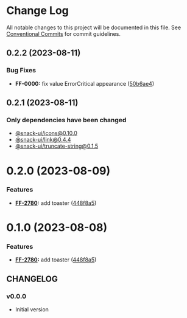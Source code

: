 # Change Log

All notable changes to this project will be documented in this file.
See [Conventional Commits](https://conventionalcommits.org) for commit guidelines.

## 0.2.2 (2023-08-11)


### Bug Fixes

* **FF-0000:** fix value ErrorCritical appearance ([50b6ae4](https://git.sbercloud.tech/sbercloud-ui/tokens-design-system/snack-uikit/commits/50b6ae4fa6eac3d182aa6e046adf43e90d736916))





## 0.2.1 (2023-08-11)

### Only dependencies have been changed
* [@snack-ui/icons@0.10.0](https://git.sbercloud.tech/sbercloud-ui/tokens-design-system/snack-uikit/-/blob/master/packages/icons/CHANGELOG.md)
* [@snack-ui/link@0.4.4](https://git.sbercloud.tech/sbercloud-ui/tokens-design-system/snack-uikit/-/blob/master/packages/link/CHANGELOG.md)
* [@snack-ui/truncate-string@0.1.5](https://git.sbercloud.tech/sbercloud-ui/tokens-design-system/snack-uikit/-/blob/master/packages/truncate-string/CHANGELOG.md)





# 0.2.0 (2023-08-09)


### Features

* **[FF-2780](https://jira.sbercloud.tech/browse/FF-2780):** add toaster ([448f8a5](https://git.sbercloud.tech/sbercloud-ui/tokens-design-system/snack-uikit/commits/448f8a58089ffd5c93b92292216119ef45b2fc24))





# 0.1.0 (2023-08-08)


### Features

* **[FF-2780](https://jira.sbercloud.tech/browse/FF-2780):** add toaster ([448f8a5](https://git.sbercloud.tech/sbercloud-ui/tokens-design-system/snack-uikit/commits/448f8a58089ffd5c93b92292216119ef45b2fc24))





## CHANGELOG

### v0.0.0

- Initial version
